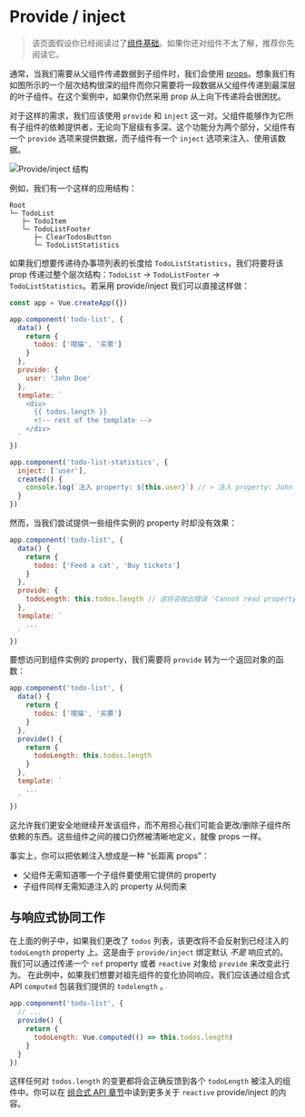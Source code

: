 # Provide / inject

> 该页面假设你已经阅读过了[组件基础](component-basics.md)。如果你还对组件不太了解，推荐你先阅读它。

通常，当我们需要从父组件传递数据到子组件时，我们会使用 [props](component-props.md)。想象我们有如图所示的一个层次结构很深的组件而你只需要将一段数据从父组件传递到最深层的叶子组件。在这个案例中，如果你仍然采用 prop 从上向下传递将会很困扰。

对于这样的需求，我们应该使用 `provide` 和 `inject` 这一对。父组件能够作为它所有子组件的依赖提供者，无论向下层级有多深。这个功能分为两个部分，父组件有一个 `provide` 选项来提供数据，而子组件有一个 `inject` 选项来注入、使用该数据。

![Provide/inject 结构](/images/components_provide.png)

例如，我们有一个这样的应用结构：

```
Root
└─ TodoList
   ├─ TodoItem
   └─ TodoListFooter
      ├─ ClearTodosButton
      └─ TodoListStatistics
```

如果我们想要传递待办事项列表的长度给 `TodoListStatistics`，我们将要将该 prop 传递过整个层次结构：`TodoList` -> `TodoListFooter` -> `TodoListStatistics`。若采用 provide/inject 我们可以直接这样做：

```js
const app = Vue.createApp({})

app.component('todo-list', {
  data() {
    return {
      todos: ['喂猫', '买票']
    }
  },
  provide: {
    user: 'John Doe'
  },
  template: `
    <div>
      {{ todos.length }}
      <!-- rest of the template -->
    </div>
  `
})

app.component('todo-list-statistics', {
  inject: ['user'],
  created() {
    console.log(`注入 property: ${this.user}`) // > 注入 property: John Doe
  }
})
```

然而，当我们尝试提供一些组件实例的 property 时却没有效果：

```js
app.component('todo-list', {
  data() {
    return {
      todos: ['Feed a cat', 'Buy tickets']
    }
  },
  provide: {
    todoLength: this.todos.length // 这将会抛出错误 'Cannot read property 'length' of undefined`
  },
  template: `
    ...
  `
})
```

要想访问到组件实例的 property，我们需要将 `provide` 转为一个返回对象的函数：

```js
app.component('todo-list', {
  data() {
    return {
      todos: ['喂猫', '买票']
    }
  },
  provide() {
    return {
      todoLength: this.todos.length
    }
  },
  template: `
    ...
  `
})
```

这允许我们更安全地继续开发该组件，而不用担心我们可能会更改/删除子组件所依赖的东西。这些组件之间的接口仍然被清晰地定义，就像 props 一样。

事实上，你可以把依赖注入想成是一种 “长距离 props”：

- 父组件无需知道哪一个子组件要使用它提供的 property
- 子组件同样无需知道注入的 property 从何而来

## 与响应式协同工作

在上面的例子中，如果我们更改了 `todos` 列表，该更改将不会反射到已经注入的 `todoLength` property 上。这是由于 `provide/inject` 绑定默认 _不是_ 响应式的。我们可以通过传递一个 `ref` property 或者 `reactive` 对象给 `provide` 来改变此行为。
在此例中，如果我们想要对祖先组件的变化协同响应，我们应该通过组合式 API `computed` 包装我们提供的 `todolength` 。

```js
app.component('todo-list', {
  // ...
  provide() {
    return {
      todoLength: Vue.computed(() => this.todos.length)
    }
  }
})
```

这样任何对 `todos.length` 的变更都将会正确反馈到各个 `todoLength` 被注入的组件中。你可以在 [组合式 API 章节](composition-api-provide-inject.html#injection-reactivity)中读到更多关于 `reactive` provide/inject 的内容。
